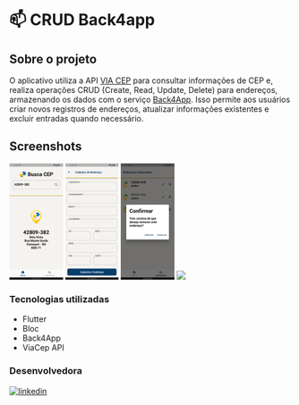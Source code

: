# 📫 CRUD Back4app
## Sobre o projeto

O aplicativo utiliza a API [VIA CEP](https://viacep.com.br) para consultar informações de CEP e, realiza operações CRUD (Create, Read, Update, Delete) para endereços, armazenando os dados com o serviço [Back4App](https://www.back4app.com). 
Isso permite aos usuários criar novos registros de endereços, atualizar informações existentes e excluir entradas quando necessário.

## Screenshots
<p>
<img src="screenshots/Screenshot_1.png" width="19%">
<img src="screenshots/Screenshot_2.png" width="19%">
<img src="screenshots/Screenshot_4.png" width="19%">
  <img src="screenshots/back4app.gif" width="19.3%">
</p>

### Tecnologias utilizadas

* Flutter
* Bloc
* Back4App
* ViaCep API


### Desenvolvedora

<a href="https://www.linkedin.com/in/jusy-lopes/" > <img align="center" src="https://img.shields.io/badge/- jusylopes-05122A?style=flat&logo=linkedin" alt="linkedin"/>

  
